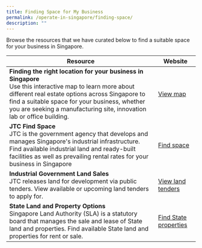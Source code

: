 ```yaml
---
title: Finding Space for My Business
permalink: /operate-in-singapore/finding-space/
description: ""
---
```

Browse the resources that we have curated below to find a suitable space for your business in Singapore.



| Resource | Website |
| -------- | -------- | 
| **Finding the right location for your business in Singapore**<br>Use this interactive map to learn more about different real estate options across Singapore to find a suitable space for your business, whether you are seeking a manufacturing site, innovation lab or office building. | [View map](https://www.edb.gov.sg/en/business-insights/insights/setting-up-your-business-in-singapore-find-the-right-location-here.html)|
| **JTC Find Space**<br>JTC is the government agency that develops and manages Singapore's industrial infrastructure. Find available industrial land and ready-built facilities as well as prevailing rental rates for your business in Singapore  |   [Find space](https://www.jtc.gov.sg/find-space) |
| **Industrial Government Land Sales**<br>JTC releases land for development via public tenders. View available or upcoming land tenders to apply for. | [View land tenders](https://www.jtc.gov.sg/find-land/land-for-tender/igls) |
|**State Land and Property Options**<br>Singapore Land Authority (SLA) is a statutory board that manages the sale and lease of State land and properties. Find available State land and properties for rent or sale. | [Find State properties](https://app.sla.gov.sg/spio/) |

